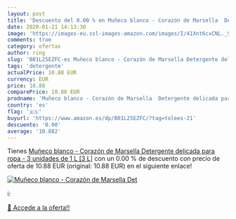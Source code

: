 ```yaml
---
layout: post
title: 'Descuento del 0.00 % en Muñeco blanco - Corazón de Marsella  Det'
date: 2020-01-21 14:13:30
image: 'https://images-eu.ssl-images-amazon.com/images/I/41Xnt6cxCNL._SL200_.jpg'
comments: true
category: ofertas
author: ring
slug: 'B01L25EZFC-es Muñeco blanco - Corazón de Marsella Detergente delicada...'
tags: 'detergente'
actualPrice: 10.88 EUR
currency: EUR
price: 10.88
comparePrice: 10.88 EUR
prodname: 'Muñeco blanco - Corazón de Marsella  Detergente delicada para ropa - 3 unidades de 1 L [3 L]'
country: 'es'
flag: '🇪🇸'
buyurl: 'https://www.amazon.es/dp/B01L25EZFC/?tag=tolees-21'
descuento: '0.00'
average: '10.882'
---
```


Tienes [Muñeco blanco - Corazón de Marsella  Detergente delicada para ropa - 3 unidades de 1 L [3 L]](https://www.amazon.es/dp/B01L25EZFC/?tag=tolees-21) con un 0.00 % de descuento con precio de oferta de 10.88 EUR (original: 10.88 EUR) en el siguiente enlace!

[![Muñeco blanco - Corazón de Marsella  Det](https://images-eu.ssl-images-amazon.com/images/I/41Xnt6cxCNL._SL200_.jpg)](https://www.amazon.es/dp/B01L25EZFC/?tag=tolees-21)

ℹ️:


[🛒 Accede a la oferta!!](https://www.amazon.es/dp/B01L25EZFC/?tag=tolees-21)
